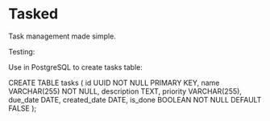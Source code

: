 # Tasked

Task management made simple.

Testing:

Use in PostgreSQL to create tasks table:

CREATE TABLE tasks (
    id UUID NOT NULL PRIMARY KEY,
    name VARCHAR(255) NOT NULL,
    description TEXT,
    priority VARCHAR(255),
    due_date DATE,
    created_date DATE,
    is_done BOOLEAN NOT NULL DEFAULT FALSE
);
